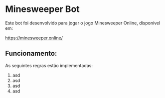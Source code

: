 # Minesweeper Bot

Este bot foi desenvolvido para jogar o jogo Minesweeper Online, disponível em:

https://minesweeper.online/

## Funcionamento:
As seguintes regras estão implementadas:

1. asd
2. asd
3. asd
4. asd
